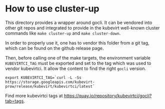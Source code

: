 # How to use cluster-up

This directory provides a wrapper around gocli. It can be vendored into other
git repos and integrated to provide in the kubevirt well-known cluster commands
like `make cluster-up` and `make cluster-down`.

In order to properly use it, one has to vendor this folder from a git tag,
which can be found on the github release page.

Then, before calling one of the make targets, the environment variable
`KUBEVIRTCI_TAG` must be exported and set to the tag which was used to vendor
kubevirtci. It allow the content to find the right `gocli` version.

```
export KUBEVIRTCI_TAG=`curl -L -Ss https://storage.googleapis.com/kubevirt-prow/release/kubevirt/kubevirtci/latest`
```

Find more kubevirtci tags at https://quay.io/repository/kubevirtci/gocli?tab=tags.
